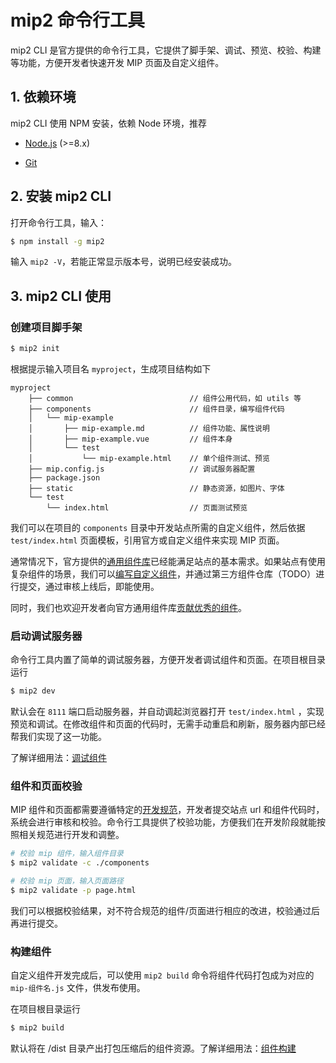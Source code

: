 # mip2 命令行工具

mip2 CLI 是官方提供的命令行工具，它提供了脚手架、调试、预览、校验、构建等功能，方便开发者快速开发 MIP 页面及自定义组件。


## 1. 依赖环境

mip2 CLI 使用 NPM 安装，依赖 Node 环境，推荐

- [Node.js](https://nodejs.org/) (>=8.x)

- [Git](https://git-scm.com/)


## 2. 安装 mip2 CLI

打开命令行工具，输入：

``` bash
$ npm install -g mip2
```

输入 `mip2 -V`，若能正常显示版本号，说明已经安装成功。


## 3. mip2 CLI 使用

### 创建项目脚手架

``` bash
$ mip2 init
```

根据提示输入项目名 `myproject`，生成项目结构如下

```
myproject
    ├── common                          // 组件公用代码，如 utils 等
    ├── components                      // 组件目录，编写组件代码
    │   └── mip-example
    │       ├── mip-example.md          // 组件功能、属性说明
    │       ├── mip-example.vue         // 组件本身
    │       └── test
    │           └── mip-example.html    // 单个组件测试、预览
    ├── mip.config.js                   // 调试服务器配置
    ├── package.json
    ├── static                          // 静态资源，如图片、字体
    └── test
        └── index.html                  // 页面测试预览
```

我们可以在项目的 `components` 目录中开发站点所需的自定义组件，然后依据 `test/index.html` 页面模板，引用官方或自定义组件来实现 MIP 页面。

通常情况下，官方提供的[通用组件库](https://github.com/mipengine/mip2-extensions)已经能满足站点的基本需求。如果站点有使用复杂组件的场景，我们可以[编写自定义组件](./start-writing-first-mip.md)，并通过第三方组件仓库（TODO）进行提交，通过审核上线后，即能使用。

同时，我们也欢迎开发者向官方通用组件库[贡献优秀的组件](./contribute-to-official-repo.md)。

### 启动调试服务器

命令行工具内置了简单的调试服务器，方便开发者调试组件和页面。在项目根目录运行

``` bash
$ mip2 dev
```

默认会在 `8111` 端口启动服务器，并自动调起浏览器打开 `test/index.html` ，实现预览和调试。在修改组件和页面的代码时，无需手动重启和刷新，服务器内部已经帮我们实现了这一功能。

了解详细用法：[调试组件](./component-testing.md)

### 组件和页面校验

MIP 组件和页面都需要遵循特定的[开发规范](../components/rules.md)，开发者提交站点 url 和组件代码时，系统会进行审核和校验。命令行工具提供了校验功能，方便我们在开发阶段就能按照相关规范进行开发和调整。

``` bash
# 校验 mip 组件，输入组件目录
$ mip2 validate -c ./components

# 校验 mip 页面，输入页面路径
$ mip2 validate -p page.html
```

我们可以根据校验结果，对不符合规范的组件/页面进行相应的改进，校验通过后再进行提交。

### 构建组件

自定义组件开发完成后，可以使用 `mip2 build` 命令将组件代码打包成为对应的 `mip-组件名.js` 文件，供发布使用。

在项目根目录运行

``` bash
$ mip2 build
```

默认将在 /dist 目录产出打包压缩后的组件资源。了解详细用法：[组件构建](./component-development.md)
